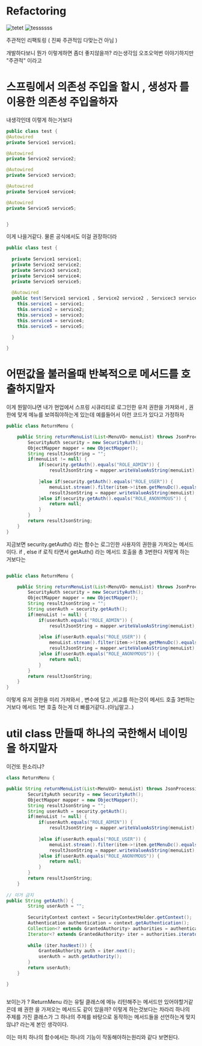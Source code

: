 # Refactoring

![tetet](https://user-images.githubusercontent.com/69393030/175870821-5d1c11f6-5407-4f8c-ac0a-e718ffb1601a.png)
![tessssss](https://user-images.githubusercontent.com/69393030/175870917-6c98c78f-668a-4d77-966f-5fb7054ca753.png)

주관적인 리팩토링 ( 진짜 주관적임 다맞는건 아님 )

개발하다보니 뭔가 이렇게하면 좀더 좋지않을까? 라는생각임 오조오억번 이야기하지만 "주관적" 이라고 

# 스프링에서 의존성 주입을 할시 , 생성자 를 이용한 의존성 주입을하자

내생각인데 이렇게 하는거보다 
```java
public class test {
@Autowired
private Service1 service1;

@Autowired
private Service2 service2;

@Autowired
private Service3 service3;

@Autowired
private Service4 service4;

@Autowired
private Service5 service5;


}


```
이게 나을거같다. 물론 공식에서도 이걸 권장하더라 
```java
public class test {
  
  private Service1 service1;
  private Service2 service2;
  private Service3 service3;
  private Service4 service4;
  private Service5 service5;
  
  @Autowired
  public test(Service1 service1 , Service2 service2 , Servicec3 service3 , Service4 service4 , Service5 service5){
    this.service1 = service1;
    this.service2 = service2;
    this.service3 = service3;
    this.service4 = service4;
    this.service5 = service5;
    
  }

}


```


# 어떤값을 불러올때 반복적으로 메서드를 호출하지말자
이게 뭔말이냐면 
내가 현업에서 스프링 시큐리티로 로그인한 유저 권한을 가져와서 , 권한에 맞게 메뉴를 보여줘야하는게 있는데 예를들어서 이런 코드가 있다고 가정하자

```java
public class ReturnMenu {

	public String returnMenuList(List<MenuVO> menuList) throws JsonProcessingException {
		SecurityAuth security = new SecurityAuth();
		ObjectMapper mapper = new ObjectMapper();
		String resultJsonString = "";
		if(menuList != null) {				
			if(security.getAuth().equals("ROLE_ADMIN")) {
				resultJsonString = mapper.writeValueAsString(menuList);
				
			}else if(security.getAuth().equals("ROLE_USER")) {
				menuList.stream().filter(item->!item.getMenuDc().equals("환경설정")).collect(Collectors.toList());
				resultJsonString = mapper.writeValueAsString(menuList);
			}else if(security.getAuth().equals("ROLE_ANONYMOUS")) {
				return null;
			}
		}
		return resultJsonString;
	}
}

```
지금보면 security.getAuth() 라는 함수는 로그인한 사용자의 권한을 가져오는 메서드이다. 
if , else if  로직 타면서 getAuth() 라는 메서드 호출을 총 3번한다 저렇게 하는 거보다는 

```java

public class ReturnMenu {

	public String returnMenuList(List<MenuVO> menuList) throws JsonProcessingException {
		SecurityAuth security = new SecurityAuth();
		ObjectMapper mapper = new ObjectMapper();
		String resultJsonString = "";
		String userAuth = security.getAuth();
		if(menuList != null) {				
			if(userAuth.equals("ROLE_ADMIN")) {
				resultJsonString = mapper.writeValueAsString(menuList);
				
			}else if(userAuth.equals("ROLE_USER")) {
				menuList.stream().filter(item->!item.getMenuDc().equals("환경설정")).collect(Collectors.toList());
				resultJsonString = mapper.writeValueAsString(menuList);
			}else if(userAuth.equals("ROLE_ANONYMOUS")) {
				return null;
			}
		}
		return resultJsonString;
	}
}


```

이렇게 유저 권한을 미리 가져와서 , 변수에 담고 ,비교를 하는것이 메서드 호출 3번하는거보다 메서드 1번 호출 하는게 더 빠를거같다..(아님말고..)


# util class 만들때 하나의 국한해서 네이밍을 하지말자

이건또 뭔소리냐?

```java
class ReturnMenu {

public String returnMenuList(List<MenuVO> menuList) throws JsonProcessingException {
		SecurityAuth security = new SecurityAuth();
		ObjectMapper mapper = new ObjectMapper();
		String resultJsonString = "";
		String userAuth = security.getAuth();
		if(menuList != null) {				
			if(userAuth.equals("ROLE_ADMIN")) {
				resultJsonString = mapper.writeValueAsString(menuList);
				
			}else if(userAuth.equals("ROLE_USER")) {
				menuList.stream().filter(item->!item.getMenuDc().equals("환경설정")).collect(Collectors.toList());
				resultJsonString = mapper.writeValueAsString(menuList);
			}else if(userAuth.equals("ROLE_ANONYMOUS")) {
				return null;
			}
		}
		return resultJsonString;
	}
	
// 이거 금지 
public String getAuth() {
		String userAuth = "";
		
		SecurityContext context = SecurityContextHolder.getContext();
		Authentication authentication = context.getAuthentication();
		Collection<? extends GrantedAuthority> authorities = authentication.getAuthorities();
		Iterator<? extends GrantedAuthority> iter = authorities.iterator();
		
		while (iter.hasNext()) {
		    GrantedAuthority auth = iter.next();
		    userAuth = auth.getAuthority();
		}
		return userAuth;
	}

}



```
보이는가 ? ReturnMenu 라는 유틸 클래스에 메뉴 리턴해주는 메서드만 있어야할거같은데 왜 권한 을 가져오는 메서드도 같이 있을까? 
이렇게 하는것보다는 차라리 하나의 주제를 가진 클래스가 그 하나의 주제를 바탕으로 동작하는 메서드들을 선언하는게 맞지 않냐?
라는게 본인 생각이다.

이는 마치 하나의 함수에서는 하나의 기능이 작동해야하는원리와 같다 보면된다.
